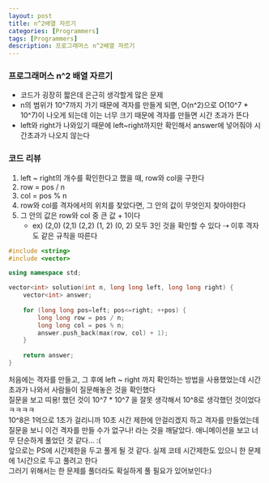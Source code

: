 ```yaml
---
layout: post
title: n^2배열 자르기
categories: [Programmers]
tags: [Programmers]
description: 프로그래머스 n^2배열 자르기
---
```


### 프로그래머스 n^2 배열 자르기

- 코드가 굉장히 짧은데 은근히 생각할게 많은 문제
- n의 범위가 10^7까지 가기 때문에 격자를 만들게 되면, O(n^2)으로 O(10^7 * 10^7)이 나오게 되는데 이는 너무 크기 때문에 격자를 만들면 시간 초과가 뜬다
- left와 right가 나와있기 때문에 left~right까지만 확인해서 answer에 넣어줘야 시간초과가 나오지 않는다

### 코드 리뷰

1. left ~ right의 개수를 확인한다고 했을 때, row와 col을 구한다
2. row = pos / n
3. col = pos % n
4. row와 col를 격자에서의 위치를 찾았다면, 그 안의 값이 무엇인지 찾아야한다
5. 그 안의 값은 row와 col 중 큰 값 + 1이다
    - ex) (2,0) (2,1) (2,2) (1, 2) (0, 2) 모두 3인 것을 확인할 수 있다 ⇢ 이후 격자도 같은 규칙을 따른다

```c++
#include <string>
#include <vector>

using namespace std;

vector<int> solution(int n, long long left, long long right) {
    vector<int> answer;
    
    for (long long pos=left; pos<=right; ++pos) {
        long long row = pos / n;
        long long col = pos % n;
        answer.push_back(max(row, col) + 1);
    }
    
    return answer;
}
```

처음에는 격자를 만들고, 그 후에 left ~ right 까지 확인하는 방법을 사용했었는데 시간 초과가 나와서 사람들이 질문해놓은 것을 확인했다     
질문을 보고 띠용! 했던 것이 10^7 * 10^7 을 잘못 생각해서 10^8로 생각했던 것이었다 ㅋㅋㅋㅋ      
10^8은 1억으로 1초가 걸리니까 10초 시간 제한에 안걸리겠지 하고 격자를 만들었는데 질문을 보니 이건 격자를 만들 수가 없구나! 라는 것을 깨달았다. 애니메이션을 보고 너무 단순하게 풀었던 것 같다... :(    
앞으로는 PS에 시간제한을 두고 풀게 될 것 같다. 실제 코테 시간제한도 있으니 한 문제에 1시간으로 두고 풀려고 한다     
그러기 위해서는 한 문제를 풀더라도 확실하게 풀 필요가 있어보인다:)